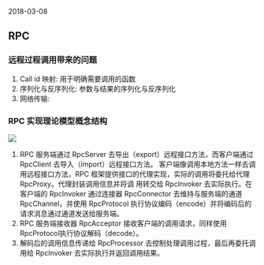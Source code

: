 2018-03-08

## RPC

### 远程过程调用带来的问题
1. Call id 映射: 用于明确需要调用的函数
2. 序列化与反序列化: 参数与结果的序列化与反序列化
3. 网络传输: 


### RPC 实现理论模型概念结构
![](https://github.com/t734070824/tq.java/blob/master/tq.java.rpc/src/main/java/1.jpg?raw=true)
1. RPC 服务端通过 RpcServer 去导出（export）远程接口方法，而客户端通过 RpcClient 去导入（import）远程接口方法。
客户端像调用本地方法一样去调用远程接口方法，RPC 框架提供接口的代理实现，实际的调用将委托给代理 RpcProxy。代理封装调用信息并将调
用转交给 RpcInvoker 去实际执行。在客户端的 RpcInvoker 通过连接器 RpcConnector 去维持与服务端的通道 RpcChannel，并使用 RpcProtocol 
执行协议编码（encode）并将编码后的请求消息通过通道发送给服务端。
2. RPC 服务端接收器 RpcAcceptor 接收客户端的调用请求，同样使用 RpcProtocol执行协议解码（decode）。
3. 解码后的调用信息传递给 RpcProcessor 去控制处理调用过程，最后再委托调用给 RpcInvoker 去实际执行并返回调用结果。